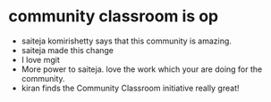 # community classroom is op 
- saiteja komirishetty says that this community is amazing.
- saiteja made this change
- I love mgit
- More power to saiteja. love the work which your are doing for the community.
- kiran finds the Community Classroom initiative really great!
